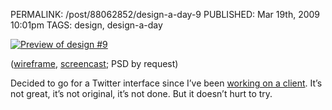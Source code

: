 PERMALINK: /post/88062852/design-a-day-9
PUBLISHED: Mar 19th, 2009 10:01pm
TAGS: design, design-a-day

[![Preview of design #9][img]][fl]

 [fl]: http://flickr.com/photos/stilist/3369548956/
 [img]: http://farm4.static.flickr.com/3566/3369548956_1bf94210a9.jpg

([wireframe][wf], [screencast][sc]; <abbr class='smallcaps'>PSD</abbr> by
request)

 [sc]: http://flickr.com/photos/stilist/3369548988/
 [wf]: http://flickr.com/photos/stilist/3369548958/

Decided to go for a Twitter interface since I’ve been [working on a
client][turp]. It’s not great, it’s not original, it’s not done. But it doesn’t
hurt to try.

 [turp]: http://github.com/stilist/turpentine
